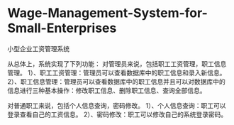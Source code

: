 # Wage-Management-System-for-Small-Enterprises
小型企业工资管理系统

从总体上，系统实现了下列功能：
对管理员来说，包括职工工资管理，职工信息管理。
1）、职工工资管理：管理员可以查看数据库中的职工信息和录入新信息。
2）、职工信息管理：管理员可以查看数据库中的职工信息并且可以对数据库中的信息进行三种基本操作：修改职工信息、删除职工信息、查询全部信息。 

对普通职工来说，包括个人信息查询，密码修改。
1）、个人信息查询：职工可以登录查看自己的工资信息。
2）、密码修改：职工可以修改自己的系统登录密码。
